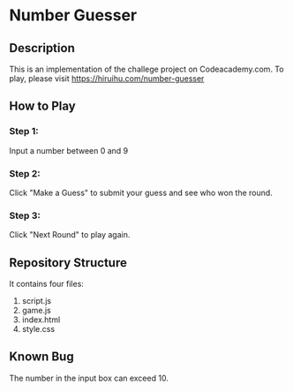 # Number Guesser 

## Description 
This is an implementation of the challege project on Codeacademy.com. To play, please visit https://hiruihu.com/number-guesser

## How to Play 

### Step 1:

Input a number between 0 and 9

### Step 2:

Click "Make a Guess" to submit your guess and see who won the round.

### Step 3:

Click "Next Round" to play again.

## Repository Structure 

It contains four files: 

 1. script.js
 2. game.js
 3. index.html 
 4. style.css

## Known Bug
The number in the input box can exceed 10. 
